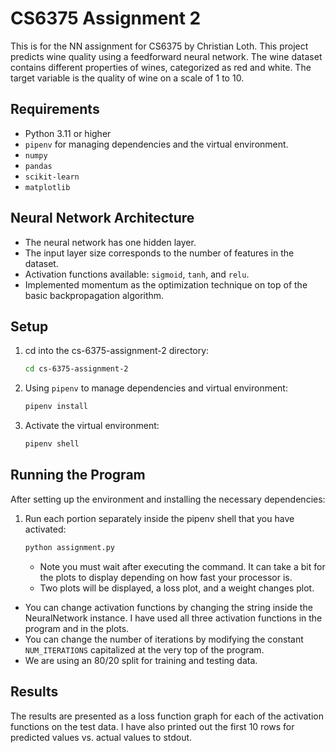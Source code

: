 # CS6375 Assignment 2

This is for the NN assignment for CS6375 by Christian Loth.
This project predicts wine quality using a feedforward neural network.
The wine dataset contains different properties of wines, categorized as red and white.
The target variable is the quality of wine on a scale of 1 to 10.

## Requirements

- Python 3.11 or higher
- `pipenv` for managing dependencies and the virtual environment.
- `numpy`
- `pandas`
- `scikit-learn`
- `matplotlib`

## Neural Network Architecture

- The neural network has one hidden layer.
- The input layer size corresponds to the number of features in the dataset.
- Activation functions available: `sigmoid`, `tanh`, and `relu`.
- Implemented momentum as the optimization technique on top of the basic backpropagation algorithm.

## Setup

1. cd into the cs-6375-assignment-2 directory:
    ```bash
    cd cs-6375-assignment-2
    ```
2. Using `pipenv` to manage dependencies and virtual environment:
    ```bash
    pipenv install
    ```

3. Activate the virtual environment:
    ```bash
    pipenv shell
    ```

## Running the Program

After setting up the environment and installing the necessary dependencies:

1. Run each portion separately inside the pipenv shell that you have activated:
    ```bash
    python assignment.py
    ```
   - Note you must wait after executing the command. It can take a bit for the plots to display depending on how fast your processor is.
   - Two plots will be displayed, a loss plot, and a weight changes plot.
   
- You can change activation functions by changing the string inside the NeuralNetwork instance. I have used all three activation functions in the program and in the plots.
- You can change the number of iterations by modifying the constant `NUM_ITERATIONS` capitalized at the very top of the program.
- We are using an 80/20 split for training and testing data.
   
## Results

The results are presented as a loss function graph for each of the activation functions on the test data.
I have also printed out the first 10 rows for predicted values vs. actual values to stdout.